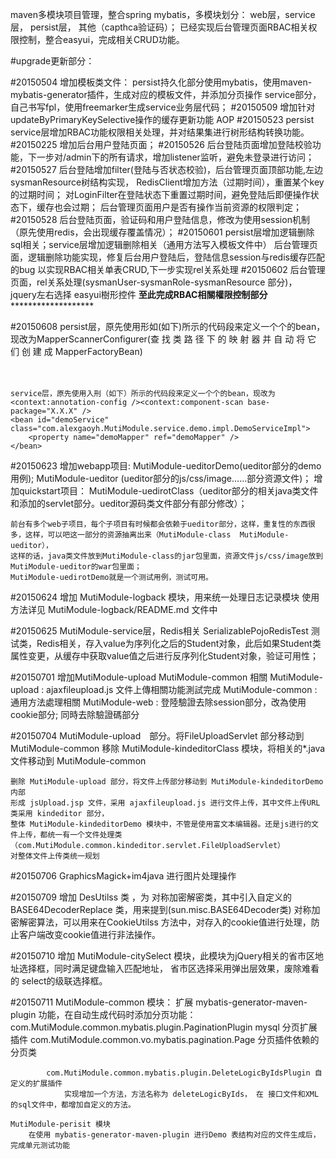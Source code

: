 maven多模块项目管理，整合spring mybatis，多模块划分： web层，service层， persist层， 其他（capthca验证码）；
已经实现后台管理页面RBAC相关权限控制，整合easyui，完成相关CRUD功能。

#upgrade更新部分：

#20150504
	增加模板类文件：
		persist持久化部分使用mybatis，使用maven-mybatis-generator插件，生成对应的模板文件，并添加分页操作
		service部分，自己书写fpl，使用freemarker生成service业务层代码；
#20150509
	增加针对updateByPrimaryKeySelective操作的缓存更新功能 AOP
#20150523
	persist service层增加RBAC功能权限相关处理，并对结果集进行树形结构转换功能。
#20150225
	增加后台用户登陆页面；
#20150526
	后台登陆页面增加登陆校验功能，下一步对/admin下的所有请求，增加listener监听，避免未登录进行访问；
#20150527
	后台登陆增加filter(登陆与否状态校验)，后台管理页面顶部功能,左边sysmanResource树结构实现，
	RedisClient增加方法（过期时间），重置某个key的过期时间；
	对LoginFilter在登陆状态下重置过期时间，避免登陆后即便操作状态下，缓存也会过期；
	后台管理页面用户是否有操作当前资源的权限判定；
#20150528
	后台登陆页面，验证码和用户登陆信息，修改为使用session机制（原先使用redis，会出现缓存覆盖情况）；
#20150601
	persist层增加逻辑删除sql相关；service层增加逻辑删除相关（通用方法写入模板文件中）
	后台管理页面，逻辑删除功能实现，修复后台用户登陆后，登陆信息session与redis缓存匹配的bug
	以实现RBAC相关单表CRUD,下一步实现rel关系处理
#20150602
	后台管理页面，rel关系处理(sysmanUser-sysmanRole-sysmanResource 部分)，
	jquery左右选择 easyui樹形控件
********************************至此完成RBAC相關權限控制部分***************************************************	

#20150608
	persist层，原先使用形如(如下)所示的代码段来定义一个个的bean，现改为MapperScannerConfigurer(查 找 类 路 径 下 的 映 射 器 并 自 动 将 它 们 创 建 成 MapperFactoryBean)
	<bean id="demoMapper" class="org.mybatis.spring.mapper.MapperFactoryBean">  
        <property name="sqlSessionFactory" ref="sqlSessionFactory" />  
        <property name="mapperInterface" value="com.alexgaoyh.MutiModule.persist.demo.DemoMapper" />  
	</bean>
	
	service层，原先使用入刑（如下）所示的代码段来定义一个个的bean，现改为<context:annotation-config /><context:component-scan base-package="X.X.X" />
	<bean id="demoService" class="com.alexgaoyh.MutiModule.service.demo.impl.DemoServiceImpl">
		<property name="demoMapper" ref="demoMapper" />
	</bean>	  
	
#20150623
	增加webapp项目: 
		MutiModule-ueditorDemo(ueditor部分的demo用例);
		MutiModule-ueditor	  (ueditor部分的js/css/image……部分资源文件)；
	增加quickstart项目：
		MutiModule-uedirotClass（ueditor部分的相关java类文件和添加的servlet部分。ueditor源码类文件部分有部分修改）；
		
	前台有多个web子项目，每个子项目有时候都会依赖于ueditor部分，这样，重复性的东西很多，这样，可以吧这一部分的资源抽离出来（MutiModule-class  MutiModule-ueditor），
	这样的话，java类文件放到MutiModule-class的jar包里面，资源文件js/css/image放到MutiModule-ueditor的war包里面；
	MutiModule-uedirotDemo就是一个测试用例，测试可用。
	
#20150624
	增加 MutiModule-logback 模块，用来统一处理日志记录模块
	使用方法详见  MutiModule-logback/README.md 文件中
	
#20150625
	MutiModule-service层，Redis相关
	SerializablePojoRedisTest 测试类，Redis相关，存入value为序列化之后的Student对象，此后如果Student类属性变更，从缓存中获取value值之后进行反序列化Student对象，验证可用性；

#20150701
	增加MutiModule-upload MutiModule-common 相關
	MutiModule-upload : ajaxfileupload.js 文件上傳相關功能測試完成
	MutiModule-common : 通用方法處理相關
	MutiModule-web : 登陸驗證去除session部分，改為使用cookie部分;	同時去除驗證碼部分	
	
#20150704
	MutiModule-upload　部分。将FileUploadServlet 部分移动到MutiModule-common 
	移除 MutiModule-kindeditorClass 模块，将相关的*.java文件移动到 MutiModule-common
	
	删除 MutiModule-upload 部分，将文件上传部分移动到 MutiModule-kindeditorDemo 内部
	形成 jsUpload.jsp 文件，采用 ajaxfileupload.js 进行文件上传，其中文件上传URL类采用 kindeditor 部分，
	整体 MutiModule-kindeditorDemo 模块中，不管是使用富文本编辑器。还是js进行的文件上传，都统一有一个文件处理类（com.MutiModule.common.kindeditor.servlet.FileUploadServlet）
	对整体文件上传类统一规划
	
#20150706
	GraphicsMagick+im4java 进行图片处理操作
	
#20150709
	增加 DesUtilss 类 ，为 对称加密解密类，其中引入自定义的 BASE64DecoderReplace 类，用来提到(sun.misc.BASE64Decoder类)
	对称加密解密算法，可以用来在CookieUtilss 方法中，对存入的cookie值进行处理，防止客户端改变cookie值进行非法操作。
	
#20150710
	增加 MutiModule-citySelect 模块，此模块为jQuery相关的省市区地址选择框，同时满足键盘输入匹配地址，
	省市区选择采用弹出层效果，废除难看的 select的级联选择框。
	
#20150711
	MutiModule-common 模块：
		扩展  mybatis-generator-maven-plugin 功能，在自动生成代码时添加分页功能：
			com.MutiModule.common.mybatis.plugin.PaginationPlugin mysql 分页扩展插件
				com.MutiModule.common.vo.mybatis.pagination.Page 分页插件依赖的分页类 
				
			com.MutiModule.common.mybatis.plugin.DeleteLogicByIdsPlugin 自定义的扩展插件
				实现增加一个方法，方法名称为 deleteLogicByIds， 在 接口文件和XML的sql文件中，都增加自定义的方法。
				
	MutiModule-perisit 模块
		在使用 mybatis-generator-maven-plugin 进行Demo 表结构对应的文件生成后，完成单元测试功能